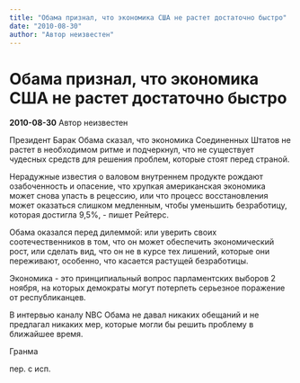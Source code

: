 ```yaml
---
title: "Обама признал, что экономика США не растет достаточно быстро"
date: "2010-08-30"
author: "Автор неизвестен"
---
```


# Обама признал, что экономика США не растет достаточно быстро

**2010-08-30** Автор неизвестен

Президент Барак Обама сказал, что экономика Соединенных Штатов не растет в необходимом ритме и подчеркнул, что не существует чудесных средств для решения проблем, которые стоят перед страной.

Нерадужные известия о валовом внутреннем продукте рождают озабоченность и опасение, что хрупкая американская экономика может снова упасть в рецессию, или что процесс восстановления может оказаться слишком медленным, чтобы уменьшить безработицу, которая достигла 9,5%, - пишет Рейтерс.

Обама оказался перед дилеммой: или уверить своих соотечественников в том, что он может обеспечить экономический рост, или сделать вид, что он не в курсе тех лишений, которые они переживают, особенно, что касается растущей безработицы.

Экономика - это принципиальный вопрос парламентских выборов 2 ноября, на которых демократы могут потерпеть серьезное поражение от республиканцев.

В интервью каналу NBC Обама не давал никаких обещаний и не предлагал никаких мер, которые могли бы решить проблему в ближайшее время.

Гранма

пер. с исп.